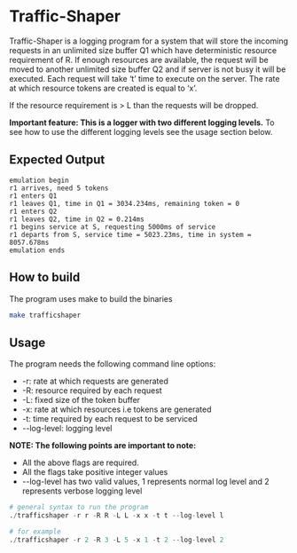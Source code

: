 # Traffic-Shaper

Traffic-Shaper is a logging program for a system that will store the incoming requests in an unlimited size buffer Q1 which have deterministic resource requirement of R. If enough resources are available, the request will be moved to another unlimited size buffer Q2 and if server is not busy it will be executed. Each request will take ‘t’ time to execute on the server. The rate at which resource tokens are created is equal to ‘x’.

If the resource requirement is > L than the requests will be dropped. 

**Important feature: This is a logger with two different logging levels.** To see how to use the different logging levels see the usage section below.

## Expected Output
```
emulation begin
r1 arrives, need 5 tokens 
r1 enters Q1 
r1 leaves Q1, time in Q1 = 3034.234ms, remaining token = 0 
r1 enters Q2 
r1 leaves Q2, time in Q2 = 0.214ms 
r1 begins service at S, requesting 5000ms of service 
r1 departs from S, service time = 5023.23ms, time in system = 8057.678ms 
emulation ends
```

## How to build

The program uses make to build the binaries

```bash
make trafficshaper
```

## Usage

The program needs the following command line options:
* -r: rate at which requests are generated
* -R: resource required by each request
* -L: fixed size of the token buffer
* -x: rate at which resources i.e tokens are generated
* -t: time required by each request to be serviced
* --log-level: logging level 

**NOTE: The following points are important to note:** 
* All the above flags are required.
* All the flags take positive integer values
* --log-level has two valid values, 1 represents normal log level and 2 represents verbose logging level

```python
# general syntax to run the program
./trafficshaper -r r -R R -L L -x x -t t --log-level l

# for example
./trafficshaper -r 2 -R 3 -L 5 -x 1 -t 2 --log-level 2
```